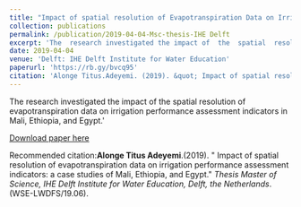 ```yaml
---
title: "Impact of spatial resolution of Evapotranspiration Data on Irrigation Performance Assessment Indicators: A Case studies of Mali, Ethiopia, and Egypt"
collection: publications
permalink: /publication/2019-04-04-Msc-thesis-IHE Delft
excerpt: 'The  research investigated the impact of  the  spatial  resolution of  evapotranspiration data on irrigation performance assessment indicators in Mali, Ethiopia, and Egypt.'
date: 2019-04-04
venue: 'Delft: IHE Delft Institute for Water Education'
paperurl: 'https://rb.gy/bvcq95'
citation: 'Alonge Titus.Adeyemi. (2019). &quot; Impact of spatial resolution of evapotranspiration data on irrigation performance assessment indicators: a case studies of Mali, Ethiopia, and Egypt.&quot; <i>Thesis Master of Science, IHE Delft Institute for Water Education, Delft, the Netherlands</i>. (WSE-LWDFS/19.06).'
---
```

The  research investigated the impact of  the  spatial  resolution of  evapotranspiration data on irrigation performance assessment indicators in Mali, Ethiopia, and Egypt.'

[Download paper here](https://rb.gy/bvcq95)

Recommended citation:**Alonge Titus Adeyemi**.(2019). " Impact of spatial resolution of evapotranspiration data on irrigation performance assessment indicators: a case studies of Mali, Ethiopia, and Egypt." <i>Thesis Master of Science, IHE Delft Institute for Water Education, Delft, the Netherlands</i>. (WSE-LWDFS/19.06).
